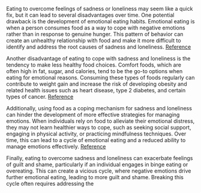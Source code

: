 Eating to overcome feelings of sadness or loneliness may seem like a quick fix, but it can lead to several disadvantages over time. One potential drawback is the development of emotional eating habits. Emotional eating is when a person consumes food as a way to cope with negative emotions rather than in response to genuine hunger. This pattern of behavior can create an unhealthy relationship with food and make it more difficult to identify and address the root causes of sadness and loneliness. [Reference](https://doi.org/10.1016/j.appet.2011.04.010)

Another disadvantage of eating to cope with sadness and loneliness is the tendency to make less healthy food choices. Comfort foods, which are often high in fat, sugar, and calories, tend to be the go-to options when eating for emotional reasons. Consuming these types of foods regularly can contribute to weight gain and increase the risk of developing obesity and related health issues such as heart disease, type 2 diabetes, and certain types of cancer. [Reference](https://doi.org/10.1093/nutrit/nuw054)

Additionally, using food as a coping mechanism for sadness and loneliness can hinder the development of more effective strategies for managing emotions. When individuals rely on food to alleviate their emotional distress, they may not learn healthier ways to cope, such as seeking social support, engaging in physical activity, or practicing mindfulness techniques. Over time, this can lead to a cycle of emotional eating and a reduced ability to manage emotions effectively. [Reference](https://doi.org/10.1080/10640266.2011.533604)

Finally, eating to overcome sadness and loneliness can exacerbate feelings of guilt and shame, particularly if an individual engages in binge eating or overeating. This can create a vicious cycle, where negative emotions drive further emotional eating, leading to more guilt and shame. Breaking this cycle often requires addressing the

